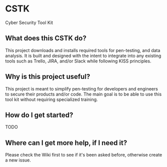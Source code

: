 # CSTK
Cyber Security Tool Kit


## What does this CSTK do?

This project downloads and installs required tools for pen-testing, and data analysis. It is built and designed with the intent to integrate into any existing tools such as Trello, JIRA, and/or Slack while following KISS principles.

## Why is this project useful?

This project is meant to simplify pen-testing for developers and engineers to secure their products and/or code. The main goal is to be able to use this tool kit without requiring specialized training.

## How do I get started?

TODO

## Where can I get more help, if I need it?

Please check the Wiki first to see if it's been asked before, otherwise create a new issue.


